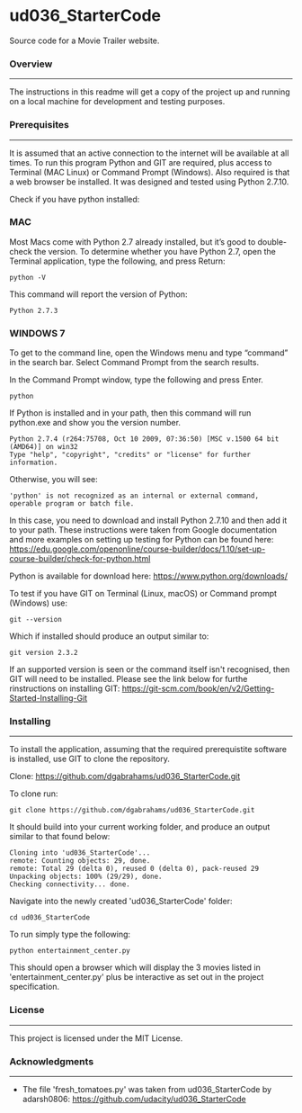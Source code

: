 # ud036_StarterCode
Source code for a Movie Trailer website.

### Overview
---

The instructions in this readme will get a copy of the project up and running on a local machine for development and testing purposes.

### Prerequisites
---

It is assumed that an active connection to the internet will be available at all times. To run this program Python and GIT are required, plus access to Terminal (MAC Linux) or Command Prompt (Windows). Also required is that a web browser be installed. It was designed and tested using Python 2.7.10.

Check if you have python installed:

### MAC

Most Macs come with Python 2.7 already installed, but it’s good to double-check the version. To determine whether you have Python 2.7, open the Terminal application, type the following, and press Return:
```
python -V
```

This command will report the version of Python:
```
Python 2.7.3
```

### WINDOWS 7

To get to the command line, open the Windows menu and type “command” in the search bar. Select Command Prompt from the search results.

In the Command Prompt window, type the following and press Enter.
```
python
```

If Python is installed and in your path, then this command will run python.exe and show you the version number.
```
Python 2.7.4 (r264:75708, Oct 10 2009, 07:36:50) [MSC v.1500 64 bit (AMD64)] on win32
Type "help", "copyright", "credits" or "license" for further information.
```

Otherwise, you will see:
```
'python' is not recognized as an internal or external command, operable program or batch file.
```

In this case, you need to download and install Python 2.7.10 and then add it to your path. These instructions were taken from Google documentation and more examples on setting up testing for Python can be found here:
https://edu.google.com/openonline/course-builder/docs/1.10/set-up-course-builder/check-for-python.html

Python is available for download here:
https://www.python.org/downloads/


To test if you have GIT on Terminal (Linux, macOS) or Command prompt (Windows) use:
```
git --version 
```

Which if installed should produce an output similar to:
```
git version 2.3.2
```

If an supported version is seen or the command itself isn't recognised, then GIT will need to be installed. Please see the link below for furthe rinstructions on installing GIT:
https://git-scm.com/book/en/v2/Getting-Started-Installing-Git


### Installing
---

To install the application, assuming that the required prerequistite software is installed, use GIT to clone the repository.

Clone: https://github.com/dgabrahams/ud036_StarterCode.git

To clone run:
```
git clone https://github.com/dgabrahams/ud036_StarterCode.git
```

It should build into your current working folder, and produce an output similar to that found below:
```
Cloning into 'ud036_StarterCode'...
remote: Counting objects: 29, done.
remote: Total 29 (delta 0), reused 0 (delta 0), pack-reused 29
Unpacking objects: 100% (29/29), done.
Checking connectivity... done.
```

Navigate into the newly created 'ud036_StarterCode' folder:
```
cd ud036_StarterCode
```

To run simply type the following:
```
python entertainment_center.py
```

This should open a browser which will display the 3 movies listed in 'entertainment_center.py' plus be interactive as set out in the project specification.

### License
---

This project is licensed under the MIT License.

### Acknowledgments
---

* The file 'fresh_tomatoes.py' was taken from ud036_StarterCode by adarsh0806:  https://github.com/udacity/ud036_StarterCode


